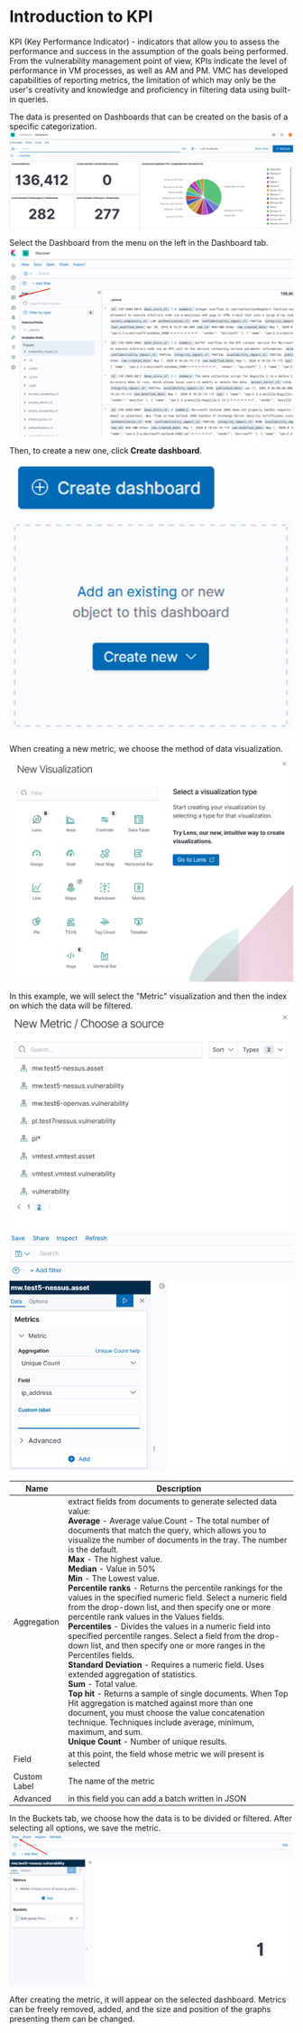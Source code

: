 # Introduction to KPI
KPI (Key Performance Indicator) - indicators that allow you to assess the performance and success in the assumption of the goals being performed. From the vulnerability management point of view, KPIs indicate the level of performance in VM processes, as well as AM and PM. VMC has developed capabilities of reporting metrics, the limitation of which may only be the user's creativity and knowledge and proficiency in filtering data using built-in queries.

The data is presented on Dashboards that can be created on the basis of a specific categorization.
![Sample Dasboard](./sample_dash.png)

Select the Dashboard from the menu on the left in the Dashboard tab.
![Step 1](./step_1.png)

Then, to create a new one, click **Create dashboard**.
![Step 2](./step_2.png)
![Step_3](./step_3.png)

When creating a new metric, we choose the method of data visualization.
![Visualization types](./step_4.png)

In this example, we will select the "Metric" visualization and then the index on which the data will be filtered.
![Selection of available indexes](./step_5.png)
![Metric options](./step_6.png)

|Name                         | Description                                                      |
|-----------------------------|------------------------------------------------------------------|
|Aggregation                  |extract fields from documents to generate selected data value: <br>**Average** - Average value.Count - The total number of documents that match the query, which allows you to visualize the number of documents in the tray. The number is the default. <br> **Max** - The highest value.<br>**Median** - Value in 50%<br>**Min** - The Lowest value.<br>**Percentile ranks** - Returns the percentile rankings for the values in the specified numeric field. Select a numeric field from the drop-down list, and then specify one or more percentile rank values in the Values fields.<br>**Percentiles** - Divides the values in a numeric field into specified percentile ranges. Select a field from the drop-down list, and then specify one or more ranges in the Percentiles fields.<br>**Standard Deviation** - Requires a numeric field. Uses extended aggregation of statistics.<br>**Sum** - Total value.<br>**Top hit** - Returns a sample of single documents. When Top Hit aggregation is matched against more than one document, you must choose the value concatenation technique. Techniques include average, minimum, maximum, and sum.<br>**Unique Count** - Number of unique results.
|Field                        |at this point, the field whose metric we will present is selected
|Custom Label                 |The name of the metric
|Advanced                     |in this field you can add a batch written in JSON

In the Buckets tab, we choose how the data is to be divided or filtered. After selecting all options, we save the metric.
![Save the metric](./step_7.png)

After creating the metric, it will appear on the selected dashboard. Metrics can be freely removed, added, and the size and position of the graphs presenting them can be changed.
